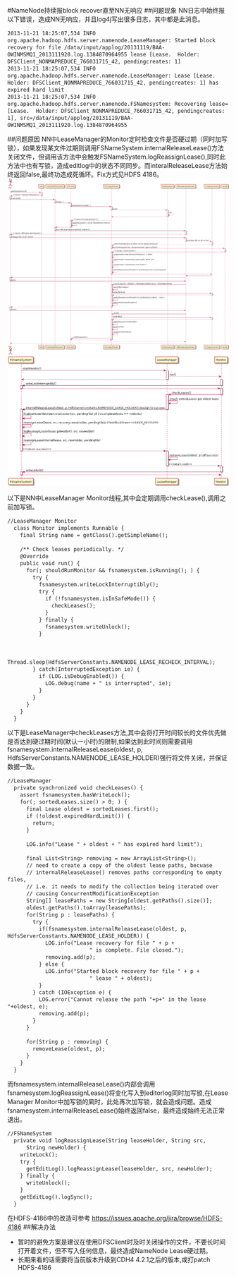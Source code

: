 #NameNode持续报block recover直至NN无响应
##问题现象
NN日志中始终报以下错误，造成NN无响应，并且log4j写出很多日志，其中都是此消息。
```
2013-11-21 18:25:07,534 INFO org.apache.hadoop.hdfs.server.namenode.LeaseManager: Started block recovery for file /data/input/applog/20131119/BAA-OWINMSMQ1_2013111920.log.1384870964955 lease [Lease.  Holder: DFSClient_NONMAPREDUCE_766031715_42, pendingcreates: 1]
2013-11-21 18:25:07,534 INFO org.apache.hadoop.hdfs.server.namenode.LeaseManager: Lease [Lease. Holder: DFSClient_NONMAPREDUCE_766031715_42, pendingcreates: 1] has expired hard limit
2013-11-21 18:25:07,534 INFO org.apache.hadoop.hdfs.server.namenode.FSNamesystem: Recovering lease=[Lease.  Holder: DFSClient_NONMAPREDUCE_766031715_42, pendingcreates: 1], src=/data/input/applog/20131119/BAA-OWINMSMQ1_2013111920.log.1384870964955
```
##问题原因
NN中LeaseManager的Monitor定时检查文件是否硬过期（同时加写锁），如果发现某文件过期则调用FSNameSystem.internalReleaseLease()方法关闭文件，但调用该方法中会触发FSNameSystem.logReassignLease(),同时此方法中也有写锁，造成editlog中的状态不同同步。而interalReleaseLease方法始终返回false,最终功造成死循环。Fix方式见HDFS 4186。
![DFSClient数据写入逻辑](readsource/DFSClient.png "DFSClient数据写入逻辑")
![LeaseManager逻辑](readsource/LeaseManager.png "LeaseManager逻辑")

以下是NN中LeaseManager Monitor线程,其中会定期调用checkLease(),调用之前加写锁。
```
//LeaseManager Monitor
  class Monitor implements Runnable {
    final String name = getClass().getSimpleName();

    /** Check leases periodically. */
    @Override
    public void run() {
      for(; shouldRunMonitor && fsnamesystem.isRunning(); ) {
        try {
          fsnamesystem.writeLockInterruptibly();
          try {
            if (!fsnamesystem.isInSafeMode()) {
              checkLeases();
            }
          } finally {
            fsnamesystem.writeUnlock();
          }
  
  
          Thread.sleep(HdfsServerConstants.NAMENODE_LEASE_RECHECK_INTERVAL);
        } catch(InterruptedException ie) {
          if (LOG.isDebugEnabled()) {
            LOG.debug(name + " is interrupted", ie);
          }
        }
      }
    }
  }
```

以下是LeaseManager中checkLeases方法,其中会将打开时间较长的文件优先做是否达到硬过期时间(默认一小时)的限制,如果达到此时间则需要调用fsnamesystem.internalReleaseLease(oldest, p, HdfsServerConstants.NAMENODE_LEASE_HOLDER)强行将文件关闭，并保证数据一致。
```
//LeaseManager 
  private synchronized void checkLeases() {
    assert fsnamesystem.hasWriteLock();
    for(; sortedLeases.size() > 0; ) {
      final Lease oldest = sortedLeases.first();
      if (!oldest.expiredHardLimit()) {
        return;
      }

      LOG.info("Lease " + oldest + " has expired hard limit");

      final List<String> removing = new ArrayList<String>();
      // need to create a copy of the oldest lease paths, becuase 
      // internalReleaseLease() removes paths corresponding to empty files,
      // i.e. it needs to modify the collection being iterated over
      // causing ConcurrentModificationException
      String[] leasePaths = new String[oldest.getPaths().size()];
      oldest.getPaths().toArray(leasePaths);
      for(String p : leasePaths) {
        try {
          if(fsnamesystem.internalReleaseLease(oldest, p, HdfsServerConstants.NAMENODE_LEASE_HOLDER)) {
            LOG.info("Lease recovery for file " + p +
                          " is complete. File closed.");
            removing.add(p);
          } else {
            LOG.info("Started block recovery for file " + p +
                          " lease " + oldest);
          }
        } catch (IOException e) {
          LOG.error("Cannot release the path "+p+" in the lease "+oldest, e);
          removing.add(p);
        }
      }

      for(String p : removing) {
        removeLease(oldest, p);
      }
    }
  } 
```

而fsnamesystem.internalReleaseLease()内部会调用fsnamesystem.logReassignLease()将变化写入到editorlog同时加写锁,在Lease Manager Monitor中加写锁的凬时，此处再次加写锁，就会造成问题。造成fsnamesystem.internalReleaseLease()始终返回false，最终造成始终无法正常退出。
```
//FSNameSystem
  private void logReassignLease(String leaseHolder, String src,
      String newHolder) {
    writeLock();
    try {
      getEditLog().logReassignLease(leaseHolder, src, newHolder);
    } finally {
      writeUnlock();
    }
    getEditLog().logSync();
  }
```

在HDFS-4186中的改造可参考 https://issues.apache.org/jira/browse/HDFS-4186 
##解决办法
 - 暂时的避免方案是建议在使用DFSClient时及时关闭操作的文件，不要长时间打开着文件，但不写入任何信息，最终造成NameNode Lease硬过期。
 - 长期来看的话需要将当前版本升级到CDH4 4.2.1之后的版本,或打patch HDFS-4186 

